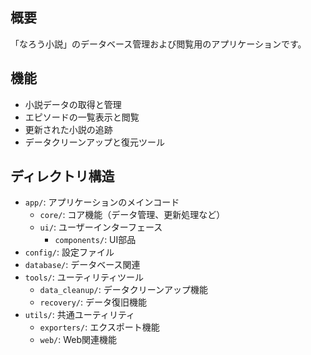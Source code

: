 ## 概要
「なろう小説」のデータベース管理および閲覧用のアプリケーションです。

## 機能
- 小説データの取得と管理
- エピソードの一覧表示と閲覧
- 更新された小説の追跡
- データクリーンアップと復元ツール

## ディレクトリ構造
- `app/`: アプリケーションのメインコード
  - `core/`: コア機能（データ管理、更新処理など）
  - `ui/`: ユーザーインターフェース
    - `components/`: UI部品
- `config/`: 設定ファイル
- `database/`: データベース関連
- `tools/`: ユーティリティツール
  - `data_cleanup/`: データクリーンアップ機能
  - `recovery/`: データ復旧機能
- `utils/`: 共通ユーティリティ
  - `exporters/`: エクスポート機能
  - `web/`: Web関連機能